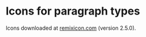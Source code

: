 # Icons for paragraph types
Icons downloaded at [remixicon.com](https://remixicon.com/) (version 2.5.0).
